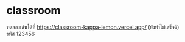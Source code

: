 # classroom

ทดลองเล่นได้ที่ https://classroom-kappa-lemon.vercel.app/ (ยังทำไม่เสร็จดี)
<br>
รหัส 123456

